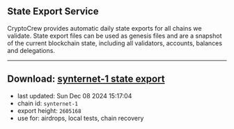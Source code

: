 ## State Export Service
CryptoCrew provides automatic daily state exports for all chains we validate. State export files can be used as genesis files and are a snapshot of the current blockchain state, including all validators, accounts, balances and delegations.

---
**Download: [synternet-1 state export](https://dl-eu2.ccvalidators.com/SERVICE/synternet/synternet-1_export_2605168.json)**
---

- last updated: Sun Dec 08 2024 15:17:04
- chain id: `synternet-1`
- export height: `2605168`
- use for: airdrops, local tests, chain recovery
